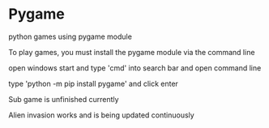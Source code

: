 # Pygame
python games using pygame module

To play games, you must install the pygame module via the command line

open windows start and type 'cmd' into search bar and open command line

type 'python -m pip install pygame' and click enter

Sub game is unfinished currently

Alien invasion works and is being updated continuously
